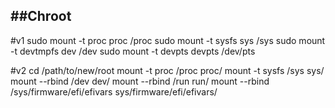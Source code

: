 ##Chroot
---

#v1
sudo mount -t proc proc /proc
sudo mount -t sysfs sys /sys
sudo mount -t devtmpfs dev /dev
sudo mount -t devpts devpts /dev/pts

#v2
cd /path/to/new/root
mount -t proc /proc proc/
mount -t sysfs /sys sys/
mount --rbind /dev dev/
mount --rbind /run run/
mount --rbind /sys/firmware/efi/efivars sys/firmware/efi/efivars/
